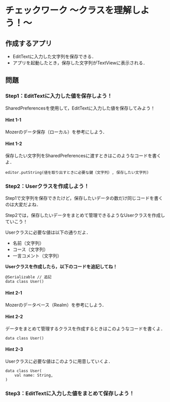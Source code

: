 # チェックワーク 〜クラスを理解しよう！〜

## 作成するアプリ
- EditTextに入力した文字列を保存できる．
- アプリを起動したとき，保存した文字列がTextViewに表示される．



## 問題
### Step1：EditTextに入力した値を保存しよう！
SharedPreferencesを使用して，EditTextに入力した値を保存してみよう！

#### Hint 1-1
Mozerのデータ保存（ローカル）を参考にしよう．

#### Hint 1-2
保存したい文字列をSharedPreferencesに渡すときはこのようなコードを書くよ．
```
editor.putString(値を取り出すときに必要な鍵（文字列）, 保存したい文字列)
```

### Step2：Userクラスを作成しよう！
Step1で文字列を保存できたけど，保存したいデータの数だけ同じコードを書くのは大変だよね．

Step2では，保存したいデータをまとめて管理できるようなUserクラスを作成していこう！

Userクラスに必要な値は以下の通りだよ．
- 名前（文字列）
- コース（文字列）
- 一言コメント（文字列）

**Userクラスを作成したら，以下のコードを追記してね！**
```
@Serializable // 追記
data class User()
```

#### Hint 2-1
Mozerのデータベース（Realm）を参考にしよう．

#### Hint 2-2
データをまとめて管理するクラスを作成するときはこのようなコードを書くよ．
```
data class User()
```

#### Hint 2-3
Userクラスに必要な値はこのように用意していくよ．
```
data class User(
    val name: String,
)
```

### Step3：EditTextに入力した値をまとめて保存しよう！
